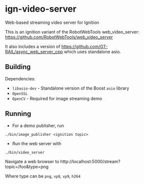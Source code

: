 # ign-video-server

Web-based streaming video server for Ignition

This is an ignition variant of the RobotWebTools web_video_server: https://github.com/RobotWebTools/web_video_server

It also includes a version of https://github.com/GT-RAIL/async_web_server_cpp which uses standalone asio.


## Building

Dependencies:
 * `libasio-dev` - Standalone version of the Boost `asio` library 
 * `OpenSSL`
 * `OpenCV` - Required for image streaming demo

## Running

* For a demo publisher, run

```
./bin/image_publisher <ignition topic>
```

* Run the web server with

```
./bin/video_server
```

Navigate a web browser to http://localhost:5000/stream?topic=/foo&type=png

Where type can be `png`, `vp8`, `vp9`, `h264`

